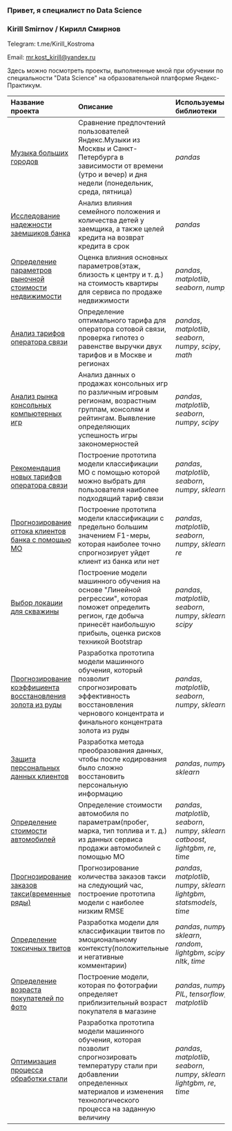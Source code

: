 ### Привет, я специалист по Data Science 

### Kirill Smirnov / Кирилл Смирнов

Telegram: t.me/Kirill_Kostroma

Email: mr.kost_kirill@yandex.ru

Здесь можно посмотреть проекты, выполненные мной при обучении по специальности "Data Science" на образовательной платформе Яндекс-Практикум.

| Название проекта | Описание | Используемые библиотеки | 
| :---------------------- | :---------------------- | :---------------------- |
| [Музыка больших городов](https://github.com/Kirill0044/Yandex_Praktikum-Data-Science-projects/tree/main/01.%20big_cities_music) | Сравнение предпочтений пользователей Яндекс.Музыки из Москвы и Санкт-Петербурга в зависимости от времени (утро и вечер) и дня недели (понедельник, среда, пятница)| *pandas* |
| [Исследование надежности заемщиков банка](churn_bank) | Анализ влияния семейного положения и количества детей у заемщика, а также целей кредита на возврат кредита в срок| *pandas* |
| [Определение параметров рыночной стоимости недвижимости](cost_real_estate) | Оценка влияния основных параметров(этаж, близость к центру и т. д.) на стоимость квартиры для сервиса по продаже недвижимости| *pandas*, *matplotlib*, *seaborn*, *numpy*|
| [Анализ тарифов оператора связи](tariff_telecom) | Определение оптимального тарифа для оператора сотовой связи, проверка гипотез о равенстве выручки двух тарифов и в Москве и регионах| *pandas*, *matplotlib*, *seaborn*, *numpy*, *scipy*, *math*|
| [Анализ рынка консольных компьютерных игр](console_games) | Анализ данных о продажах консольных игр по различным игровым регионам, возрастным группам, консолям и рейтингам. Выявление определяющих успешность игры закономерностей| *pandas*, *matplotlib*, *seaborn*, *numpy*, *scipy*|
| [Рекомендация новых тарифов оператора связи](tariff_telecom_ml) | Построение прототипа модели классификации МО с помощью которой можно выбрать для пользователя наиболее подходящий тариф связи| *pandas*, *matplotlib*, *seaborn*, *numpy*, *sklearn*|
| [Прогнозирование оттока клиентов банка с помощью МО](churn_bank_ml) | Построение прототипа модели классификации с предельно большим значением F1-меры, которая наиболее точно спрогнозирует уйдет клиент из банка или нет| *pandas*, *matplotlib*, *seaborn*, *numpy*, *sklearn*, *re*|
| [Выбор локации для скважины](oil_well_selection) | Построение модели машинного обучения на основе "Линейной регрессии", которая поможет определить регион, где добыча принесёт наибольшую прибыль, оценка рисков техникой Bootstrap| *pandas*, *matplotlib*, *seaborn*, *numpy*, *sklearn*, *scipy*|
| [Прогнозирование коэффициента восстановления золота из руды](gold_processing) | Разработка прототипа модели машинного обучения, который позволит спрогнозировать эффективность восстановления чернового концентрата и финального концентрата золота из руды| *pandas*, *matplotlib*, *seaborn*, *numpy*, *sklearn*|
| [Защита персональных данных клиентов](insuranse_encoding) | Разработка метода преобразования данных, чтобы после кодирования было сложно восстановить персональную информацию| *pandas*, *numpy*, *sklearn*|
| [Определение стоимости автомобилей](cost_cars) | Определение стоимости автомобиля по параметрам(пробег, марка, тип топлива и т. д.) из данных сервиса продажи автомобилей с помощью МО| *pandas*, *matplotlib*, *seaborn*, *numpy*, *sklearn*, *catboost*, *lightgbm*, *re*, *time*|
| [Прогнозирование заказов такси(временные ряды)](time_taxi) | Прогнозирование количества заказов такси на следующий час, построение прототипа модели с наиболее низким RMSE| *pandas*, *matplotlib*, *numpy*, *sklearn*, *lightgbm*, *statsmodels*, *time*|
| [Определение токсичных твитов](toxic_twit) | Разработка модели для классификации твитов по эмоциональному контексту(положительные и негативные комментарии)| *pandas*, *numpy*, *sklearn*, *random*, *lightgbm*, *scipy*, *nltk*, *time*|
| [Определение возраста покупателей по фото](cv_photo) | Построение модели, которая по фотографии определяет приблизительный возраст покупателя в магазине| *pandas*, *numpy*, *PIL*, *tensorflow*, *matplotlib*|
| [Оптимизация процесса обработки стали](steel_processing) | Разработка прототипа модели машинного обучения, которая позволит спрогнозировать температуру стали при добавлении определенных материалов и изменения технологического процесса на заданную величину| *pandas*, *matplotlib*, *seaborn*, *numpy*, *sklearn*, *lightgbm*, *re*, *time*|
